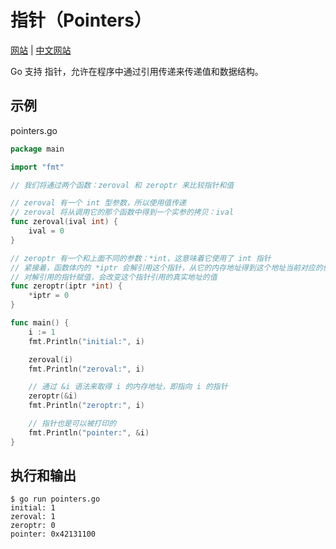 # 指针（Pointers）

[网站](https://gobyexample.com/pointers) | [中文网站](https://gobyexample-cn.github.io/pointers)

Go 支持 指针，允许在程序中通过引用传递来传递值和数据结构。

## 示例

pointers.go

```go
package main

import "fmt"

// 我们将通过两个函数：zeroval 和 zeroptr 来比较指针和值

// zeroval 有一个 int 型参数，所以使用值传递
// zeroval 将从调用它的那个函数中得到一个实参的拷贝：ival
func zeroval(ival int) {
	ival = 0
}

// zeroptr 有一个和上面不同的参数：*int，这意味着它使用了 int 指针
// 紧接着，函数体内的 *iptr 会解引用这个指针，从它的内存地址得到这个地址当前对应的值
// 对解引用的指针赋值，会改变这个指针引用的真实地址的值
func zeroptr(iptr *int) {
	*iptr = 0
}

func main() {
	i := 1
	fmt.Println("initial:", i)

	zeroval(i)
	fmt.Println("zeroval:", i)

	// 通过 &i 语法来取得 i 的内存地址，即指向 i 的指针
	zeroptr(&i)
	fmt.Println("zeroptr:", i)

	// 指针也是可以被打印的
	fmt.Println("pointer:", &i)
}

```

## 执行和输出

```
$ go run pointers.go
initial: 1
zeroval: 1
zeroptr: 0
pointer: 0x42131100
```
